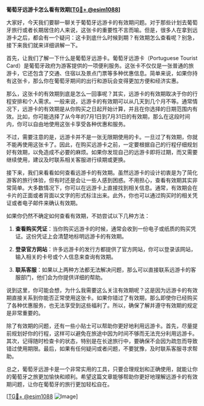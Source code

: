 **葡萄牙远游卡怎么看有效期[[TG💪+ @esim1088](https://t.me/s/esim1088)]**

大家好，今天我们要聊一聊关于葡萄牙远游卡的有效期问题。对于那些计划去葡萄牙旅行或者长期居住的人来说，这张卡的重要性不言而喻。但是，很多人在拿到远游卡之后，都会有一个疑问：这卡到底什么时候到期？有效期怎么查看呢？别急，接下来我们就来详细讲解一下。

首先，让我们了解一下什么是葡萄牙远游卡。葡萄牙远游卡（Portuguese Tourist Card）是葡萄牙政府为游客提供的一项便利服务。这张卡不仅仅是一张普通的旅游卡，它还包含了交通、住宿以及景点门票等多种优惠信息。简单来说，如果你持有这张卡，那么你在葡萄牙期间的出行和游玩会变得更加方便和经济实惠。

那么，这张卡的有效期到底是怎么一回事呢？其实，远游卡的有效期取决于你的行程安排和个人需求。一般来说，远游卡的有效期可以从几天到几个月不等。通常情况下，远游卡的有效期是从你购买之日起开始计算，并且在你选择的日期范围内有效。比如，你可能选择了从今年的7月1日到7月31日的有效期，那么在这段时间内，你可以自由地使用这张卡享受各种优惠和服务。

不过，需要注意的是，远游卡并不是一张无限期使用的卡。一旦过了有效期，你就不能再使用这张卡了。因此，在购买远游卡之前，一定要根据自己的行程仔细规划好有效期，以免造成不必要的麻烦。如果你发现自己的远游卡即将过期，而又需要继续使用，建议及时联系相关客服进行续期或更换。

接下来，我们来看看如何查看远游卡的有效期。虽然远游卡的设计初衷是为了简化游客的旅行体验，但有时还是会让一些人感到困惑。不用担心，查看有效期其实非常简单。大多数情况下，你可以在远游卡上直接找到相关信息。通常，有效期会在卡片的正面或者背面以文字的形式标注出来。此外，你也可以通过购买时的相关凭证或者电子邮件来确认有效期。

如果你仍然不确定如何查看有效期，不妨尝试以下几种方法：

1. **查看购买凭证**：当你购买远游卡的时候，通常会收到一份电子或纸质的购买凭证。这份凭证上会清楚地标明远游卡的有效期。
   
2. **登录官方网站**：许多远游卡的发行方都提供了官方网站，你可以登录该网站，输入相关的卡号或个人信息来查询有效期。

3. **联系客服**：如果以上两种方法都无法解决问题，那么可以直接联系远游卡的客服部门，他们会为你提供详细的帮助。

说到这里，你可能会想，为什么我需要这么关注有效期呢？这是因为远游卡的有效期直接关系到你能否正常使用这张卡。如果你错过了有效期，那么即使你已经购买了各种优惠服务，也无法享受到这些福利了。所以，确保了解并遵守有效期的规定是非常重要的。

除了有效期的问题，还有一些小贴士可以帮助你更好地利用远游卡。首先，尽量提前规划好你的行程，这样可以避免在旅途中因为时间不够而无法充分利用远游卡。其次，记得随时检查卡的状态，特别是在长途旅行中，要确保不会因为疏忽而导致错过使用期限。最后，如果有任何疑问或者问题，不要犹豫，及时联系客服寻求帮助。

总之，葡萄牙远游卡是一个非常实用的工具，只要合理规划和正确使用，就能让你的葡萄牙之旅更加愉快和顺利。希望这篇文章能够帮助你更好地理解远游卡的有效期问题，让你在葡萄牙的旅行更加轻松自在。

[[TG💪+ @esim1088](https://t.me/s/esim1088) ![Image](https://i.postimg.cc/4NQfJmqS/Snipaste-2025-05-13-00-14-12.png)]